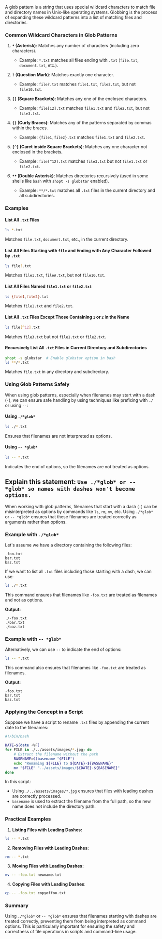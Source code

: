 


A glob pattern is a string that uses special wildcard characters to match file and directory names in Unix-like operating systems. Globbing is the process of expanding these wildcard patterns into a list of matching files and directories.

### Common Wildcard Characters in Glob Patterns

1. **`*` (Asterisk)**: Matches any number of characters (including zero characters).
   - Example: `*.txt` matches all files ending with `.txt` (`file.txt`, `document.txt`, etc.).

2. **`?` (Question Mark)**: Matches exactly one character.
   - Example: `file?.txt` matches `file1.txt`, `file2.txt`, but not `file10.txt`.

3. **`[]` (Square Brackets)**: Matches any one of the enclosed characters.
   - Example: `file[12].txt` matches `file1.txt` and `file2.txt`, but not `file3.txt`.

4. **`{}` (Curly Braces)**: Matches any of the patterns separated by commas within the braces.
   - Example: `{file1,file2}.txt` matches `file1.txt` and `file2.txt`.

5. **`[^]` (Caret inside Square Brackets)**: Matches any one character not enclosed in the brackets.
   - Example: `file[^12].txt` matches `file3.txt` but not `file1.txt` or `file2.txt`.

6. **`**` (Double Asterisk)**: Matches directories recursively (used in some shells like `bash` with `shopt -s globstar` enabled).
   - Example: `**/*.txt` matches all `.txt` files in the current directory and all subdirectories.

### Examples

#### List All `.txt` Files

```bash
ls *.txt
```

Matches `file.txt`, `document.txt`, etc., in the current directory.

#### List All Files Starting with `file` and Ending with Any Character Followed by `.txt`

```bash
ls file?.txt
```

Matches `file1.txt`, `fileA.txt`, but not `file10.txt`.

#### List All Files Named `file1.txt` or `file2.txt`

```bash
ls {file1,file2}.txt
```

Matches `file1.txt` and `file2.txt`.

#### List All `.txt` Files Except Those Containing `1` or `2` in the Name

```bash
ls file[^12].txt
```

Matches `file3.txt` but not `file1.txt` or `file2.txt`.

#### Recursively List All `.txt` Files in Current Directory and Subdirectories

```bash
shopt -s globstar  # Enable globstar option in bash
ls **/*.txt
```

Matches `file.txt` in any directory and subdirectory.

### Using Glob Patterns Safely

When using glob patterns, especially when filenames may start with a dash (`-`), we can ensure safe handling by using techniques like prefixing with `./` or using `--`:

#### Using `./*glob*`

```bash
ls ./*.txt
```

Ensures that filenames are not interpreted as options.

#### Using `-- *glob*`

```bash
ls -- *.txt
```

Indicates the end of options, so the filenames are not treated as options.




## Explain this statement: `Use ./*glob* or -- *glob* so names with dashes won't become options.`

When working with glob patterns, filenames that start with a dash (`-`) can be misinterpreted as options by commands like `ls`, `rm`, `mv`, etc. Using `./*glob*` or `-- *glob*` ensures that these filenames are treated correctly as arguments rather than options.

### Example with `./*glob*`

Let's assume we have a directory containing the following files:

```
-foo.txt
bar.txt
baz.txt
```

If we want to list all `.txt` files including those starting with a dash, we can use:

```bash
ls ./*.txt
```

This command ensures that filenames like `-foo.txt` are treated as filenames and not as options.

**Output:**
```
./-foo.txt
./bar.txt
./baz.txt
```

### Example with `-- *glob*`

Alternatively, we can use `--` to indicate the end of options:

```bash
ls -- *.txt
```

This command also ensures that filenames like `-foo.txt` are treated as filenames.

**Output:**
```
-foo.txt
bar.txt
baz.txt
```

### Applying the Concept in a Script

Suppose we have a script to rename `.txt` files by appending the current date to the filenames:

```bash
#!/bin/bash

DATE=$(date +%F)
for FILE in ./../assets/images/*.jpg; do
    # Extract the filename without the path
    BASENAME=$(basename "$FILE")
    echo "Renaming ${FILE} to ${DATE}-${BASENAME}"
    mv "$FILE" "../assets/images/${DATE}-${BASENAME}"
done
```

In this script:
- Using `./../assets/images/*.jpg` ensures that files with leading dashes are correctly processed.
- `basename` is used to extract the filename from the full path, so the new name does not include the directory path.

### Practical Examples

1. **Listing Files with Leading Dashes:**

```bash
ls -- *.txt
```

2. **Removing Files with Leading Dashes:**

```bash
rm -- *.txt
```

3. **Moving Files with Leading Dashes:**

```bash
mv -- -foo.txt newname.txt
```

4. **Copying Files with Leading Dashes:**

```bash
cp -- -foo.txt copyoffoo.txt
```

### Summary

Using `./*glob*` or `-- *glob*` ensures that filenames starting with dashes are treated correctly, preventing them from being interpreted as command options. This is particularly important for ensuring the safety and correctness of file operations in scripts and command-line usage.